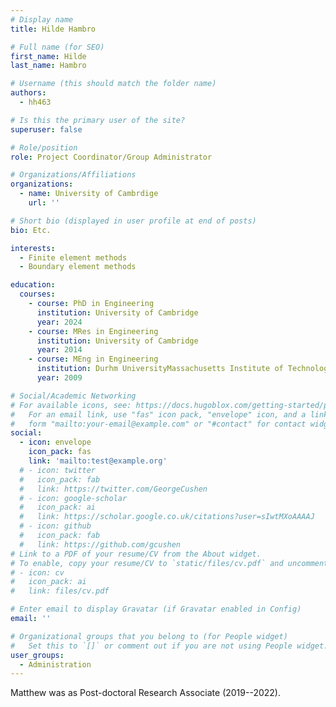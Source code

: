 ```yaml
---
# Display name
title: Hilde Hambro

# Full name (for SEO)
first_name: Hilde
last_name: Hambro

# Username (this should match the folder name)
authors:
  - hh463

# Is this the primary user of the site?
superuser: false

# Role/position
role: Project Coordinator/Group Administrator

# Organizations/Affiliations
organizations:
  - name: University of Cambrdige
    url: ''

# Short bio (displayed in user profile at end of posts)
bio: Etc.

interests:
  - Finite element methods
  - Boundary element methods

education:
  courses:
    - course: PhD in Engineering
      institution: University of Cambridge
      year: 2024
    - course: MRes in Engineering
      institution: University of Cambridge
      year: 2014
    - course: MEng in Engineering
      institution: Durhm UniversityMassachusetts Institute of Technology
      year: 2009

# Social/Academic Networking
# For available icons, see: https://docs.hugoblox.com/getting-started/page-builder/#icons
#   For an email link, use "fas" icon pack, "envelope" icon, and a link in the
#   form "mailto:your-email@example.com" or "#contact" for contact widget.
social:
  - icon: envelope
    icon_pack: fas
    link: 'mailto:test@example.org'
  # - icon: twitter
  #   icon_pack: fab
  #   link: https://twitter.com/GeorgeCushen
  # - icon: google-scholar
  #   icon_pack: ai
  #   link: https://scholar.google.co.uk/citations?user=sIwtMXoAAAAJ
  # - icon: github
  #   icon_pack: fab
  #   link: https://github.com/gcushen
# Link to a PDF of your resume/CV from the About widget.
# To enable, copy your resume/CV to `static/files/cv.pdf` and uncomment the lines below.
# - icon: cv
#   icon_pack: ai
#   link: files/cv.pdf

# Enter email to display Gravatar (if Gravatar enabled in Config)
email: ''

# Organizational groups that you belong to (for People widget)
#   Set this to `[]` or comment out if you are not using People widget.
user_groups:
  - Administration
---
```


Matthew was as Post-doctoral Research Associate (2019--2022).